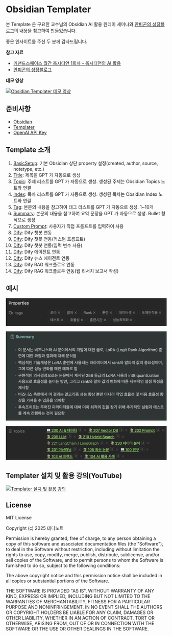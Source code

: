 # Obsidian Templater

본 Template 은 구요한 교수님의 Obsidian AI 활용 원데이 세미나와 [안피곤의 성장블로그](https://anpigon.tistory.com/484)의 내용을 참고하여 만들었습니다.

좋은 인사이트를 주신 두 분께 감사드립니다.

**참고 자료**

- [커맨드스페이스 월간 옵시디언 1회차 - 옵시디언의 AI 활용](https://youtu.be/GXVh4JI2xd8?si=4649TyzEmEkoraCj)
- [안피곤의 성장블로그](https://anpigon.tistory.com/484)

**데모 영상**

[![Obsidian Templater 데모 영상](https://img.youtube.com/vi/z5Zo6vrYdFk/sddefault.jpg)](https://youtu.be/z5Zo6vrYdFk?si=VFzQRcIgJs2b7qjj)

## 준비사항

- [Obsidian](https://obsidian.md/download)
- [Templater](https://github.com/SilentVoid13/Templater)
- [OpenAI API Key](https://platform.openai.com/settings/organization/api-keys)

## Template 소개

1. [BasicSetup](./templates/Template-01-BasicSetup.md): 기본 Obsidian 상단 property 설정(created, author, source, notetype, etc.)
2. [Title](./templates/Template-02-Title.md): 제목을 GPT 가 자동으로 생성
3. [Topic](./templates/Template-03-Topic.md): 주제 리스트를 GPT 가 자동으로 생성. 생성된 주제는 Obsidian Topics 노트와 연결
4. [Index](./templates/Template-04-Index.md): 목차 리스트를 GPT 가 자동으로 생성. 생성된 목차는 Obsidian Index 노트와 연결
5. [Tag](./templates/Template-05-Tag.md): 본문의 내용을 참고하여 태그 리스트를 GPT 가 자동으로 생성. 1~10개
6. [Summary](./templates/Template-06-Summary.md): 본문의 내용을 참고하여 요약 문장을 GPT 가 자동으로 생성. Bullet 형식으로 생성
7. [Custom Prompt](./templates/Template-07-Custom-Prompt.md): 사용자가 직접 프롬프트를 입력하여 사용
8. [Dify](./templates/Template-10-Dify-Chat-Simple.md): Dify 챗봇 연동
9. [Dify](./templates/Template-11-Dify-Chat-Custom-Prompt.md): Dify 챗봇 연동(커스텀 프롬프트)
10. [Dify](./templates/Template-12-Dify-Chat-With-Inputs.md): Dify 챗봇 연동(입력 변수 사용)
11. [Dify](./templates/Template-13-Dify-Agent.md): Dify 에이전트 연동
12. [Dify](./templates/Template-14-Dify-Agent-News.md): Dify 뉴스 에이전트 연동
13. [Dify](./templates/Template-15-Dify-WorkFlow.md): Dify RAG 워크플로우 연동
14. [Dify](./templates/Template-16-Dify-WorkFlow-Web-Research.md): Dify RAG 워크플로우 연동(웹 리서치 보고서 작성)

## 예시

![태그 자동 생성](./assets/tags.png)

![요약 자동 생성](./assets/summary.png)

![주제 자동 생성](./assets/topics.png)

## Templater 설치 및 활용 강의(YouTube)

[![Templater 설치 및 활용 강의](https://img.youtube.com/vi/GXVh4JI2xd8/sddefault.jpg)](https://youtu.be/GXVh4JI2xd8?si=GLw67A1-CL2vN1mk&t=5219)

## License

MIT License

Copyright (c) 2025 테디노트

Permission is hereby granted, free of charge, to any person obtaining a copy
of this software and associated documentation files (the "Software"), to deal
in the Software without restriction, including without limitation the rights
to use, copy, modify, merge, publish, distribute, sublicense, and/or sell
copies of the Software, and to permit persons to whom the Software is
furnished to do so, subject to the following conditions:

The above copyright notice and this permission notice shall be included in all
copies or substantial portions of the Software.

THE SOFTWARE IS PROVIDED "AS IS", WITHOUT WARRANTY OF ANY KIND, EXPRESS OR
IMPLIED, INCLUDING BUT NOT LIMITED TO THE WARRANTIES OF MERCHANTABILITY,
FITNESS FOR A PARTICULAR PURPOSE AND NONINFRINGEMENT. IN NO EVENT SHALL THE
AUTHORS OR COPYRIGHT HOLDERS BE LIABLE FOR ANY CLAIM, DAMAGES OR OTHER
LIABILITY, WHETHER IN AN ACTION OF CONTRACT, TORT OR OTHERWISE, ARISING FROM,
OUT OF OR IN CONNECTION WITH THE SOFTWARE OR THE USE OR OTHER DEALINGS IN THE
SOFTWARE.
